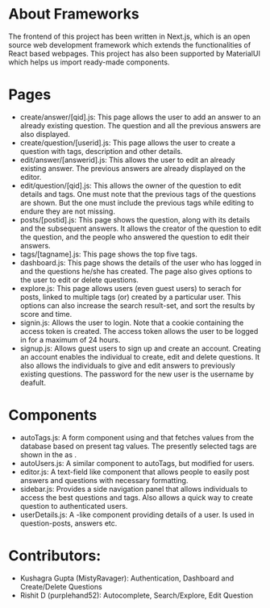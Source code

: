 # About Frameworks
The frontend of this project has been written in Next.js, which is an open source web development framework which extends the functionalities of React based webpages. This project has also been supported by MaterialUI which helps us import ready-made components.

# Pages
- create/answer/[qid].js: This page allows the user to add an answer to an already existing question. The question and all the previous answers are also displayed.
- create/question/[userid].js: This page allows the user to create a question with tags, description and other details.
- edit/answer/[answerid].js: This allows the user to edit an already existing answer. The previous answers are already displayed on the editor.
- edit/question/[qid].js: This allows the owner of the question to edit details and tags. One must note that the previous tags of the questions are shown. But the one must include the previous tags while editing to endure they are not missing.
- posts/[postid].js: This page shows the question, along with its details and the subsequent answers. It allows the creator of the question to edit the question, and the people who answered the question to edit their answers.
- tags/[tagname].js: This page shows the top five tags.
- dashboard.js: This page shows the details of the user who has logged in and the questions he/she has created. The page also gives options to the user to edit or delete questions.
- explore.js: This page allows users (even guest users) to serach for posts, linked to multiple tags (or) created by a particular user. This options can also increase the search result-set, and sort the results by score and time.
- signin.js: Allows the user to login. Note that a cookie containing the access token is created. The access token allows the user to be logged  in for a maximum of 24 hours.
- signup.js: Allows guest users to sign up and create an account. Creating an account enables the individual to create, edit and delete questions. It also allows the individuals to give and edit answers to previously existing questions. The password for the new user is the username by deafult.

# Components
- autoTags.js: A form component using <Autocomplete> and <Controller> that fetches values from the database based on present tag values. The presently selected tags are shown in the <TextField> as <Chips>.
- autoUsers.js: A similar component to autoTags, but modified for users.
- editor.js: A text-field like component that allows people to easily post answers and questions with necessary formatting.
- sidebar.js: Provides a side navigation panel that allows individuals to access the best questions and tags. Also allows a quick way to create question to authenticated users.
- userDetails.js: A <Card>-like component providing details of a user. Is used in question-posts, answers etc.

# Contributors:
- Kushagra Gupta (MistyRavager): Authentication, Dashboard and Create/Delete Questions 
- Rishit D (purplehand52): Autocomplete, Search/Explore, Edit Question